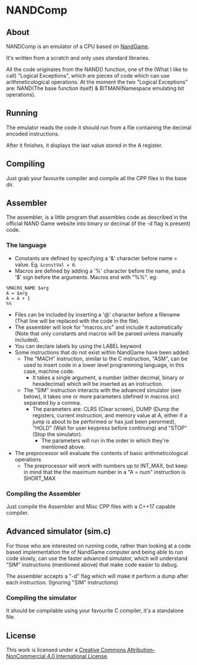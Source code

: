 # NANDComp
## About
NANDComp is an emulator of a CPU based on [NandGame](https://nandgame.com/).

It's written from a scratch and only uses standard libraries.

All the code originates from the NAND() function, one of the (What I like to call) "Logical Exceptions", which are pieces of code which can use arithmeticological operations.
At the moment the two "Logical Exceptions" are: NAND(The base function itself) & BITMAN(Namespace emulating bit operations).

## Running
The emulator reads the code it should run from a file containing the decimal encoded instructions.

After it finishes, it displays the last value stored in the A register.

## Compiling
Just grab your favourite compiler and compile all the CPP files in the base dir.

## Assembler
The assembler, is a little program that assembles code as described in the official NAND Game website into binary or decimal (if the -d flag is present) code.

### The language
- Constants are defined by specifying a '&' character before name = value. Eg. `&constVal = 0`.
- Macros are defined by adding a '%' character before the name, and a '$' sign before the arguments. Macros end with "%%". eg:
```
%MACRO_NAME $arg
A = $arg
A = A + 1
%%
```
- Files can be included by inserting a '@' character before a filename (That line will be replaced with the code in the file).
- The assembler will look for "macros.src" and include it automatically (Note that only constants and macros will be parsed unless manually included).
- You can declare labels by using the LABEL keyword
- Some instructions that do not exist within NandGame have been added:
	- The "MACH" instruction, similar to the C instruction, "ASM", can be used to insert code in a lower level programming language, in this case, machine code.
		- It takes a single argument, a number (either decimal, binary or hexadecimal) which will be inserted as an instruction.
	- The "SIM" instruction interacts with the advanced simulator (see below), it takes one or more parameters (defined in macros.src) separated by a comma.
		- The parameters are: CLRS (Clear screen), DUMP (Dump the registers, current instruction, and memory value at A, either if a jump is about to be performed or has just been perormed), "HOLD" (Wait for user keypress before continuing) and "STOP" (Stop the simulator).
			- The parameters will run in the order in which they're mentioned above.
- The preprocessor will evaluate the contents of basic arithmeticological operations
	- The preprocessor will work with numbers up to INT_MAX, but keep in mind that the the maximum number in a "A = num" instruction is SHORT_MAX

### Compiling the Assembler
Just compile the Assembler and Misc CPP files with a C++17 capable compiler.

## Advanced simulator (sim.c)
For those who are interested on running code, rather than looking at a code based implementation the of NandGame computer and being able to run code slowly, can use the faster advanced simulator, which will understand "SIM" instructions (mentioned above) that make code easier to debug.

The assembler accepts a "-d" flag which will make it perform a dump after each instruction. (Ignoring "SIM" instructions)

### Compiling the simulator
It should be compilable using your favourite C compiler, it's a standalone file.

## License
This work is licensed under a [Creative Commons Attribution-NonCommercial 4.0 International License](http://creativecommons.org/licenses/by-nc/4.0/).
